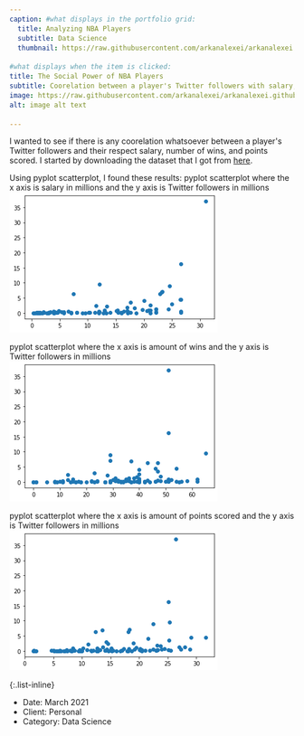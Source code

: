 ```yaml
---
caption: #what displays in the portfolio grid:
  title: Analyzing NBA Players
  subtitle: Data Science
  thumbnail: https://raw.githubusercontent.com/arkanalexei/arkanalexei.github.io/main/assets/img/portfolio/NBA.jpg
  
#what displays when the item is clicked:
title: The Social Power of NBA Players
subtitle: Coorelation between a player's Twitter followers with salary, number of wins, and points scored.
image: https://raw.githubusercontent.com/arkanalexei/arkanalexei.github.io/main/assets/img/portfolio/NBA.jpg #main image, can be a link or a file in assets/img/portfolio
alt: image alt text

---
```

I wanted to see if there is any coorelation whatsoever between a player's Twitter followers and their respect salary, number of wins, and points scored. I started by downloading the dataset that I got from [here](https://www.kaggle.com/noahgift/social-power-nba).

Using pyplot scatterplot, I found these results:
pyplot scatterplot where the x axis is salary in millions and the y axis is Twitter followers in millions
![Salary and Twitter followers](https://raw.githubusercontent.com/arkanalexei/arkanalexei.github.io/main/assets/img/portfolio/salary%20and%20twitter.png)

pyplot scatterplot where the x axis is amount of wins and the y axis is Twitter followers in millions
![Wins and Twitter followers](https://raw.githubusercontent.com/arkanalexei/arkanalexei.github.io/main/assets/img/portfolio/salary%20and%20wins.png)

pyplot scatterplot where the x axis is amount of points scored and the y axis is Twitter followers in millions
![Points and Twitter followers](https://raw.githubusercontent.com/arkanalexei/arkanalexei.github.io/main/assets/img/portfolio/salary%20and%20pts.png)



{:.list-inline} 
- Date: March 2021
- Client: Personal
- Category: Data Science

